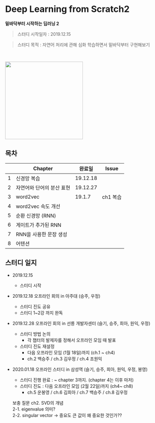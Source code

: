 # Deep Learning from Scratch2
**밑바닥부터 시작하는 딥러닝 2**

> 스터디 시작일자 : 2019.12.15

> 스터디 목적 : 자연어 처리에 관해 심화 학습하면서 밑바닥부터 구현해보기

<br/>
<p align="left">
<img src ="http://www.hanbit.co.kr/data/books/B8950212853_l.jpg" height="250px"/>
<!-- #</p> -->
<br/>

## 목차

|   | Chapter                   | 완료일   | Issue |
|---|---------------------------|----------|-------|
| 1 | 신경망 복습                  | 19.12.18 |       |
| 2 | 자연어와 단어의 분산 표현       | 19.12.27 |       |
| 3 | word2vec                  | 19.1.7   | ch1 복습|
| 4 | word2vec 속도 개선          |          |       |
| 5 | 순환 신경망 (RNN)            |          |       |
| 6 | 게이트가 추가된 RNN           |          |       |
| 7 | RNN을 사용한 문장 생성        |          |       |
| 8 | 어텐션                     |          |       |


## 스터디 일지
- 2019.12.15
  - 스터디 시작

- 2019.12.18 오프라인 회의 in 아주대 (승주, 우정)
  - 스터디 진도 공유  
  - 스터디 1~2강 까지 완독

- 2019.12.28 오프라인 회의 in 선릉 개발자센터 (슬기, 승주, 희아, 원익, 우정)
  - 스터디 방법 논의 
    - 각 챕터의 발제자를 정해서 오프라인 모임 때 발표
  - 스터디 진도 재설정 
    - 다음 오프라인 모임 (1월 18일)까지 (ch.1 ~ ch4)
    - ch.2 백승주 / ch.3 김우정 / ch.4 조원익 
   
   
- 2020.01.18 오프라인 스터디 in 삼성역 (슬기, 승주, 희아, 원익, 우정, 봉영)  
	-   스터디 진행 완료 : ~ chapter 3까지. (chapter 4는 이후 마저)
	-   스터디 진도 : 다음 오프라인 모임 (2월 22일)까지 (ch4~ ch8)  
		- ch.5 운봉영  / ch.6 김희아 / ch.7 백승주 / ch.8 김우정
	
	보충 질문
	ch2. SVD의 개념  
	2-1. eigenvalue 의미?  
	2-2. singular vector -> 중요도 큰 값이 왜 중요한 것인가??  

